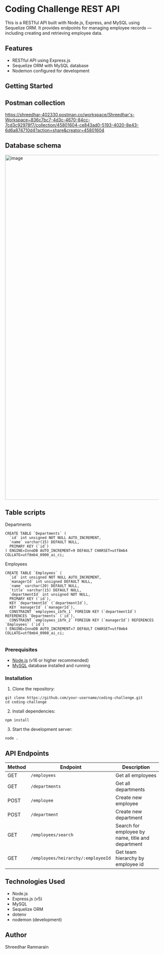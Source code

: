 # Coding Challenge REST API

This is a RESTful API built with Node.js, Express, and MySQL using Sequelize ORM. It provides endpoints for managing employee records — including creating and retrieving employee data.

## Features

* RESTful API using Express.js
* Sequelize ORM with MySQL database
* Nodemon configured for development

## Getting Started

## Postman collection
https://shreedhar-402330.postman.co/workspace/Shreedhar's-Workspace~836c7bc7-4d3c-4670-84cc-7cd3c92978f7/collection/45801604-ce843ad0-5193-4020-8e43-6d6a874710d4?action=share&creator=45801604

## Database schema
<img width="1125" alt="image" src="https://github.com/user-attachments/assets/eec61914-63f8-4c62-be10-f10554688ddb" />


## Table scripts
Departments
```
CREATE TABLE `Departments` (
  `id` int unsigned NOT NULL AUTO_INCREMENT,
  `name` varchar(15) DEFAULT NULL,
  PRIMARY KEY (`id`)
) ENGINE=InnoDB AUTO_INCREMENT=9 DEFAULT CHARSET=utf8mb4 COLLATE=utf8mb4_0900_ai_ci;

```

Employees
```
CREATE TABLE `Employees` (
  `id` int unsigned NOT NULL AUTO_INCREMENT,
  `managerId` int unsigned DEFAULT NULL,
  `name` varchar(20) DEFAULT NULL,
  `title` varchar(15) DEFAULT NULL,
  `departmentId` int unsigned NOT NULL,
  PRIMARY KEY (`id`),
  KEY `departmentId` (`departmentId`),
  KEY `managerId` (`managerId`),
  CONSTRAINT `employees_ibfk_1` FOREIGN KEY (`departmentId`) REFERENCES `Departments` (`id`),
  CONSTRAINT `employees_ibfk_2` FOREIGN KEY (`managerId`) REFERENCES `Employees` (`id`)
) ENGINE=InnoDB AUTO_INCREMENT=7 DEFAULT CHARSET=utf8mb4 COLLATE=utf8mb4_0900_ai_ci;


```

### Prerequisites

* [Node.js](https://nodejs.org/en/) (v16 or higher recommended)
* [MySQL](https://www.mysql.com/) database installed and running

### Installation

1. Clone the repository:

```
git clone https://github.com/your-username/coding-challenge.git
cd coding-challenge
```

2. Install dependencies:

```
npm install
```

3. Start the development server:

```
node .
```

## API Endpoints

| Method | Endpoint         | Description           |
| ------ | ---------------- | --------------------- |
| GET    | `/employees`     | Get all employees     |
| GET    | `/departments` | Get all departments    |
| POST   | `/employee`     | Create new employee   |
| POST   | `/department`     | Create new department   |
| GET    | `/employees/search` | Search for employee by name, title and department |
| GET | `/employees/heirarchy/:employeeId` | Get team hierarchy by employee id |


## Technologies Used

* Node.js
* Express.js (v5)
* MySQL
* Sequelize ORM
* dotenv
* nodemon (development)

## Author

Shreedhar Ramnarain

